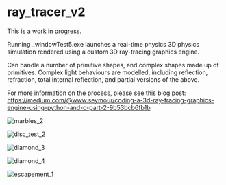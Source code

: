 # ray_tracer_v2

This is a work in progress.

Running _windowTest5.exe launches a real-time physics 3D physics simulation rendered using a custom 3D ray-tracing graphics engine.

Can handle a number of primitive shapes, and complex shapes made up of primitives. Complex light behaviours are modelled, including reflection, refraction, total internal reflection, and partial versions of the above.

For more information on the process, please see this blog post: https://medium.com/@www.seymour/coding-a-3d-ray-tracing-graphics-engine-using-python-and-c-part-2-9b53bcb6fb1b

![marbles_2](https://github.com/mrpickleapp/ray_tracer_v2/assets/82331079/932a607e-fd55-487c-b19f-8258fd431357)

![disc_test_2](https://github.com/mrpickleapp/ray_tracer_v2/assets/82331079/bb09f561-7bf8-4abc-b0c3-b94a4027c471)

![diamond_3](https://github.com/mrpickleapp/ray_tracer_v2/assets/82331079/6a271ca3-f98e-4258-965b-7edbafc628a1)

![diamond_4](https://github.com/mrpickleapp/ray_tracer_v2/assets/82331079/0e1495c9-7433-4513-872e-187dfc314b26)

![escapement_1](https://github.com/mrpickleapp/ray_tracer_v2/assets/82331079/f305ac3f-8c2e-4166-a5a2-a97fd87bbe69)
